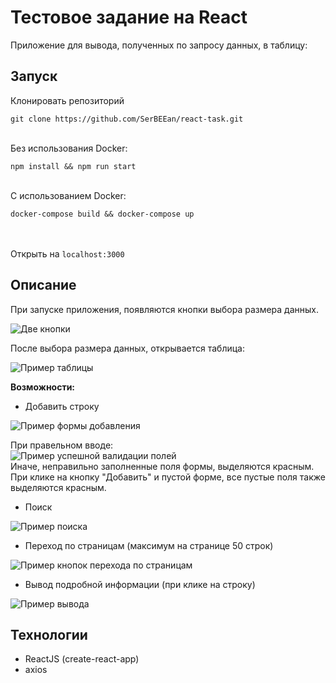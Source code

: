 # Тестовое задание на React
Приложение для вывода, полученных по запросу данных, в таблицу:

## Запуск
Клонировать репозиторий
```
git clone https://github.com/SerBEEan/react-task.git
```
\
Без использования Docker:
```
npm install && npm run start
```
\
С использованием Docker:
```
docker-compose build && docker-compose up
```
\
\
Открыть на `localhost:3000`

## Описание
При запуске приложения, появляются кнопки выбора размера данных.

![Две кнопки](http://najivka.mati.su/www/cash/react-task-images/1.PNG)

После выбора размера данных, открывается таблица:

![Пример таблицы](http://najivka.mati.su/www/cash/react-task-images/2.PNG)

__Возможности:__

- Добавить строку

![Пример формы добавления](http://najivka.mati.su/www/cash/react-task-images/3.PNG)

При правельном вводе:\
![Пример успешной валидации полей](http://najivka.mati.su/www/cash/react-task-images/4.PNG) \
Иначе, неправильно заполненные поля формы, выделяются красным. При клике на кнопку "Добавить" и пустой форме, все пустые поля также выделяются красным.

- Поиск

![Пример поиска](http://najivka.mati.su/www/cash/react-task-images/5.PNG)

- Переход по страницам (максимум на странице 50 строк)

![Пример кнопок перехода по страницам](http://najivka.mati.su/www/cash/react-task-images/6.PNG)

- Вывод подробной информации (при клике на строку)

![Пример вывода](http://najivka.mati.su/www/cash/react-task-images/7.PNG)

## Технологии
- ReactJS (create-react-app)
- axios

